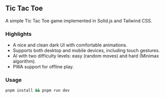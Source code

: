 ## Tic Tac Toe

A simple Tic Tac Toe game implemented in Solid.js and Tailwind CSS.

### Highlights
- A nice and clean dark UI with comfortable animations.
- Supports both desktop and mobile devices, including touch gestures.
- AI with two difficulty levels: easy (random moves) and hard (Minimax algorithm).
- PWA support for offline play.

### Usage
```sh
pnpm install && pnpm run dev
```